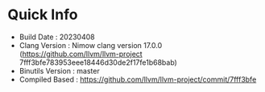 # Quick Info
* Build Date : 20230408
* Clang Version : Nimow clang version 17.0.0 (https://github.com/llvm/llvm-project 7fff3bfe783953eee18446d30de2f17fe1b68bab)
* Binutils Version : master
* Compiled Based : https://github.com/llvm/llvm-project/commit/7fff3bfe

